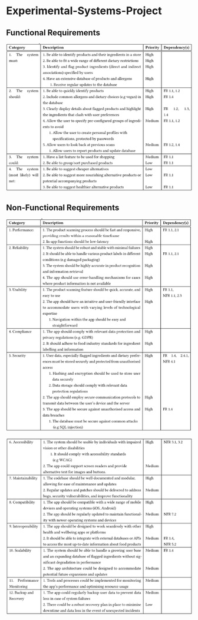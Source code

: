 # Experimental-Systems-Project

## Functional Requirements
![Alt text](README/image-3.png)

## Non-Functional Requirements
![Alt text](README/image-4.png)

![Alt text](README/image-5.png)




